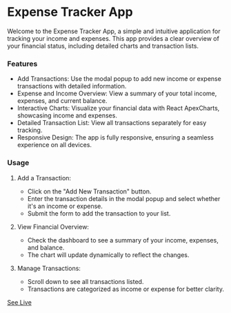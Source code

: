 # Expense Tracker App

Welcome to the Expense Tracker App, a simple and intuitive application for tracking your income and expenses. This app provides a clear overview of your financial status, including detailed charts and transaction lists.

### Features

- Add Transactions: Use the modal popup to add new income or expense transactions with detailed information.
- Expense and Income Overview: View a summary of your total income, expenses, and current balance.
- Interactive Charts: Visualize your financial data with React ApexCharts, showcasing income and expenses.
- Detailed Transaction List: View all transactions separately for easy tracking.
- Responsive Design: The app is fully responsive, ensuring a seamless experience on all devices.

### Usage

1. Add a Transaction:

   - Click on the "Add New Transaction" button.
   - Enter the transaction details in the modal popup and select whether it's an income or expense.
   - Submit the form to add the transaction to your list.

2. View Financial Overview:

   - Check the dashboard to see a summary of your income, expenses, and balance.
   - The chart will update dynamically to reflect the changes.

3. Manage Transactions:

   - Scroll down to see all transactions listed.
   - Transactions are categorized as income or expense for better clarity.

[See Live]()
